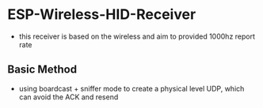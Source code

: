 # ESP-Wireless-HID-Receiver
+ this receiver is based on the wireless and aim to provided 1000hz report rate

## Basic Method
+ using boardcast + sniffer mode to create a physical level UDP, which can avoid the ACK and resend